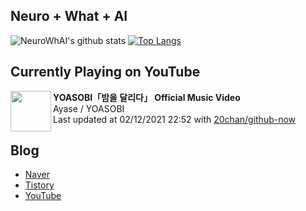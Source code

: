 ## Neuro + What + AI

![NeuroWhAI's github stats](https://github-readme-stats.vercel.app/api?username=neurowhai&count_private=true&show_icons=true)
[![Top Langs](https://github-readme-stats.vercel.app/api/top-langs/?username=neurowhai&layout=compact)](https://github.com/anuraghazra/github-readme-stats)

## Currently Playing on YouTube

[<img align="left" height="65" src="https://yt3.ggpht.com/ytc/AAUvwngbL5Lje18jZieilufwiVkRim0KHSJm-QE1PN5HvQ=s88-c-k-c0x00ffffff-no-rj-mo">](https://www.youtube.com/channel/UCvpredjG93ifbCP1Y77JyFA)

**YOASOBI「밤을 달리다」 Official Music Video**  
Ayase / YOASOBI  
Last updated at 02/12/2021 22:52 with [20chan/github-now](https://github.com/20chan/github-now)

## Blog

- [Naver](http://blog.naver.com/neurowhai)
- [Tistory](http://neurowhai.tistory.com/)
- [YouTube](https://www.youtube.com/channel/UCB_v1xU6laBHOeH6z4L-Mtw)
